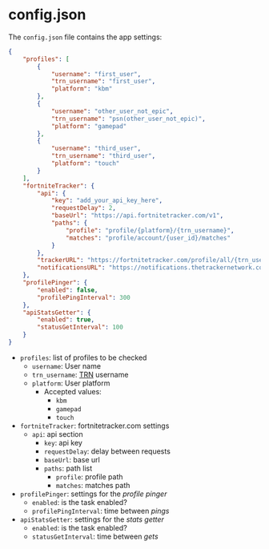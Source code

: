 # config.json

The `config.json` file contains the app settings:

```json
{
    "profiles": [
        {
            "username": "first_user",
            "trn_username": "first_user",
            "platform": "kbm"
        },
        {
            "username": "other_user_not_epic",
            "trn_username": "psn(other_user_not_epic)",
            "platform": "gamepad"
        },
        {
            "username": "third_user",
            "trn_username": "third_user",
            "platform": "touch"
        }
    ],
    "fortniteTracker": {
        "api": {
            "key": "add_your_api_key_here",
            "requestDelay": 2,
            "baseUrl": "https://api.fortnitetracker.com/v1",
            "paths": {
                "profile": "profile/{platform}/{trn_username}",
                "matches": "profile/account/{user_id}/matches"
            }
        },
        "trackerURL": "https://fortnitetracker.com/profile/all/{trn_username}/matches",
        "notificationsURL": "https://notifications.thetrackernetwork.com/api/notifications/?site=Fortnite&userName={public_ip}"
    },
    "profilePinger": {
        "enabled": false,
        "profilePingInterval": 300
    },
    "apiStatsGetter": {
        "enabled": true,
        "statusGetInterval": 100
    }
}
```

* `profiles`: list of profiles to be checked
    * `username`: User name
    * `trn_username`: [TRN](https://fortnitetracker.com/article/23/trn-rating-you) username
    * `platform`: User platform
        * Accepted values:
            * `kbm`
            * `gamepad`
            * `touch`
* `fortniteTracker`: fortnitetracker.com settings
    * `api`: api section
        * `key`: api key
        * `requestDelay`: delay between requests
        * `baseUrl`: base url
        * `paths`: path list
            * `profile`: profile path
            * `matches`: matches path
* `profilePinger`: settings for the _profile pinger_
    * `enabled`: is the task enabled?
    * `profilePingInterval`: time between _pings_
* `apiStatsGetter`: settings for the _stats getter_
    * `enabled`: is the task enabled?
    * `statusGetInterval`: time between _gets_
